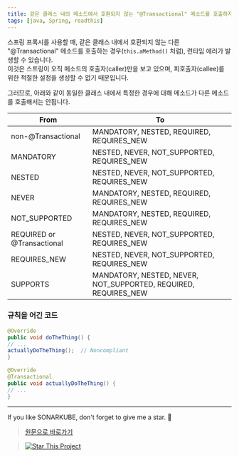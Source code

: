 ```yaml
---
title: 같은 클래스 내의 메소드에서 호환되지 않는 "@Transactional" 메소드를 호출하지 않아야 합니다.
tags: [java, Spring, readthis]
---
```


스프링 프록시를 사용할 때, 같은 클래스 내에서 호환되지 않는 다른 "@Transactional" 메소드를 호출하는 경우(`this.aMethod()` 처럼), 런타임 에러가 발생할 수 있습니다.  
이것은 스프링이 오직 메소드의 호출자(caller)만을 보고 있으며, 피호출자(callee)를 위한 적절한 설정을 생성할 수 없기 때문입니다.

그러므로, 아래와 같이 동일한 클래스 내에서 특정한 경우에 대해 메소드가 다른 메소드를 호출해서는 안됩니다.

| From                       | To                                                              |
| -------------------------- | --------------------------------------------------------------- |
| non-@Transactional         | MANDATORY, NESTED, REQUIRED, REQUIRES_NEW                       |
| MANDATORY                  | NESTED, NEVER, NOT_SUPPORTED, REQUIRES_NEW                      |
| NESTED                     | NESTED, NEVER, NOT_SUPPORTED, REQUIRES_NEW                      |
| NEVER                      | MANDATORY, NESTED, REQUIRED, REQUIRES_NEW                       |
| NOT_SUPPORTED              | MANDATORY, NESTED, REQUIRED, REQUIRES_NEW                       |
| REQUIRED or @Transactional | NESTED, NEVER, NOT_SUPPORTED, REQUIRES_NEW                      |
| REQUIRES_NEW               | NESTED, NEVER, NOT_SUPPORTED, REQUIRES_NEW                      |
| SUPPORTS                   | MANDATORY, NESTED, NEVER, NOT_SUPPORTED, REQUIRED, REQUIRES_NEW |

### 규칙을 어긴 코드

```java
@Override
public void doTheThing() {
// ...
actuallyDoTheThing();  // Noncompliant
}

@Override
@Transactional
public void actuallyDoTheThing() {
// ...
}
```

---

If you like SONARKUBE, don't forget to give me a star. :star2:

> [원문으로 바로가기](https://rules.sonarsource.com/java/tag/spring/RSPEC-2229)

> [![Star This Project](https://img.shields.io/github/stars/kantabile/sonarkube.svg?label=Stars&style=social)](https://github.com/kantabile/sonarkube)
